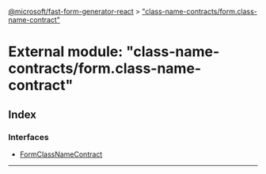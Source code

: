 [@microsoft/fast-form-generator-react](../README.md) > ["class-name-contracts/form.class-name-contract"](../modules/_class_name_contracts_form_class_name_contract_.md)

# External module: "class-name-contracts/form.class-name-contract"

## Index

### Interfaces

* [FormClassNameContract](../interfaces/_class_name_contracts_form_class_name_contract_.formclassnamecontract.md)

---

